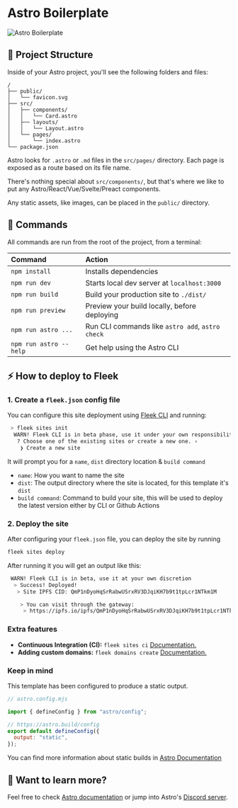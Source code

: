 # Astro Boilerplate

![Astro Boilerplate](https://github.com/fleek-tools/astro-template/assets/55561695/504fd185-e977-4350-9d74-467b7dabfd96)

## 🚀 Project Structure

Inside of your Astro project, you'll see the following folders and files:

```text
/
├── public/
│   └── favicon.svg
├── src/
│   ├── components/
│   │   └── Card.astro
│   ├── layouts/
│   │   └── Layout.astro
│   └── pages/
│       └── index.astro
└── package.json
```

Astro looks for `.astro` or `.md` files in the `src/pages/` directory. Each page is exposed as a route based on its file name.

There's nothing special about `src/components/`, but that's where we like to put any Astro/React/Vue/Svelte/Preact components.

Any static assets, like images, can be placed in the `public/` directory.

## 🧞 Commands

All commands are run from the root of the project, from a terminal:

| Command                | Action                                           |
| :--------------------- | :----------------------------------------------- |
| `npm install`          | Installs dependencies                            |
| `npm run dev`          | Starts local dev server at `localhost:3000`      |
| `npm run build`        | Build your production site to `./dist/`          |
| `npm run preview`      | Preview your build locally, before deploying     |
| `npm run astro ...`    | Run CLI commands like `astro add`, `astro check` |
| `npm run astro --help` | Get help using the Astro CLI                     |

## ⚡ How to deploy to Fleek

### 1. Create a `fleek.json` config file

You can configure this site deployment using [Fleek CLI](https://fleek.xyz/docs/cli/) and running:

```bash
 > fleek sites init
  WARN! Fleek CLI is in beta phase, use it under your own responsibility
   ? Choose one of the existing sites or create a new one. ›
    ❯ Create a new site
```

It will prompt you for a `name`, `dist` directory location & `build command`

- `name`: How you want to name the site
- `dist`: The output directory where the site is located, for this template it's `dist`
- `build command`: Command to build your site, this will be used to deploy the latest version either by CLI or Github Actions

### 2. Deploy the site

After configuring your `fleek.json` file, you can deploy the site by running

```bash
fleek sites deploy
```

After running it you will get an output like this:

```bash
 WARN! Fleek CLI is in beta, use it at your own discretion
  > Success! Deployed!
   > Site IPFS CID: QmP1nDyoHqSrRabwUSrxRV3DJqiKH7b9t1tpLcr1NTkm1M

    > You can visit through the gateway:
     > https://ipfs.io/ipfs/QmP1nDyoHqSrRabwUSrxRV3DJqiKH7b9t1tpLcr1NTkm1M
```

### Extra features

- **Continuous Integration (CI):** `fleek sites ci` [Documentation.](https://fleek.xyz/docs/cli/sites/#continuous-integration)
- **Adding custom domains:** `fleek domains create` [Documentation.](https://fleek.xyz/docs/platform/domains/)

### Keep in mind

This template has been configured to produce a static output.

```js
// astro.config.mjs

import { defineConfig } from "astro/config";

// https://astro.build/config
export default defineConfig({
  output: "static",
});
```

You can find more information about static builds in [Astro Documentation](https://docs.astro.build/en/guides/content-collections/#building-for-static-output-default)

## 👀 Want to learn more?

Feel free to check [Astro documentation](https://docs.astro.build) or jump into Astro's [Discord server](https://astro.build/chat).
